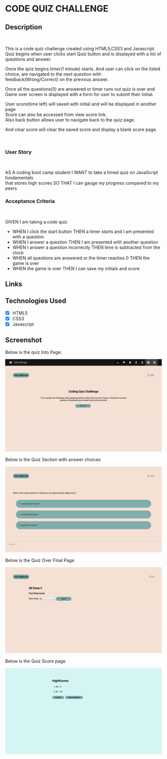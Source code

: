 # CODE QUIZ CHALLENGE

## Description

<br>

This is a code quiz challenge created using HTML5,CSS3 and Javascript.<br>
Quiz begins when user clicks start Quiz button and is displayed with
a list of questions and answer.<br>

Once the quiz begins timer(1 minute) starts.
And user can click on the listed choice, are navigated to the next question with<br>
feedback(Wrong/Correct) on the previous answer.

Once all the questions(5) are answered or timer runs out quiz is over and<br>
Game over screen is displayed with a form for user to submit their initial.

User score(time left) will saved with initial and will be displayed in another page<br>
Score can also be accessed from view score link.<br>
Also back button allows user to navigate back to the quiz page.

And clear score will clear the saved score and display a blank score page.

<br>

### User Story 

<br>

AS A coding boot camp student I WANT to take a timed quiz on JavaScript fundamentals <br>
that stores high scores SO THAT I can gauge my progress compared to my peers

### Acceptance Criteria

<br>

GIVEN I am taking a code quiz
*   WHEN I click the start button THEN a timer starts and I am presented with a question
*   WHEN I answer a question THEN I am presented with another question
*   WHEN I answer a question incorrectly THEN time is subtracted from the clock
*   WHEN all questions are answered or the timer reaches 0 THEN the game is over
*   WHEN the game is over   THEN I can save my initials and score

## Links



## Technologies Used
* [x] HTML5
* [x] CSS3
* [x] Javascript

## Screenshot

Below is the quiz Into Page:

!['Quiz intro snapshot'](./assets/quiz_intro.png)

Below is the Quiz Section with answer choices

!['Quiz section snapshot'](./assets/quiz-section.png)

Below is the Quiz Over Final Page

!['Quiz section snapshot'](./assets/quiz_over.png)

Below is the Quiz Score page

!['Quiz section snapshot'](./assets/score_page.png)